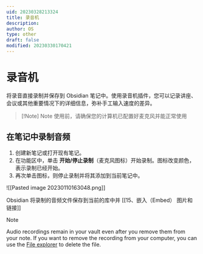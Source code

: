 ```yaml
---
uid: 20230328213324
title: 录音机
description: 
author: OS
type: other
draft: false
modified: 20230330170421
---
```


# 录音机

将录音直接录制并保存到 Obsidian 笔记中。使用录音机插件，您可以记录讲座、会议或其他重要情况下的详细信息，弥补手工输入速度的差异。

> [!Note] Note
> 使用前，请确保您的计算机已配置好麦克风并能正常使用

## 在笔记中录制音频

1. 创建新笔记或打开现有笔记。
2. 在功能区中，单击 **开始/停止录制**（麦克风图标）开始录制。图标改变颜色，表示录制已经开始。
3. 再次单击图标，则停止录制并将其添加到当前笔记中。

![[Pasted image 20230110163048.png]]

Obsidian 将录制的音频文件保存到当前的库中并 [[15、嵌入（Embed） 图片和链接]]

Note

Audio recordings remain in your vault even after you remove them from your note. If you want to remove the recording from your computer, you can use the [File explorer](https://help.obsidian.md/Plugins/File+explorer) to delete the file.
